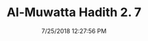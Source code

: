 ---
title        : "Al-Muwatta Hadith 2. 7"
date         : 7/25/2018 12:27:56 PM
draft        : false
type         : "hadith"
layout       : "hadith"
BookCode     : "AMH"
VolumeNumber : "2"
HadithNumber : "7"
categories  :  ["Purity - How to Do Wudu"]
---